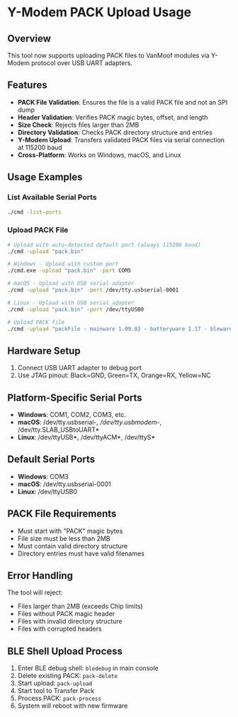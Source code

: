# Y-Modem PACK Upload Usage

## Overview
This tool now supports uploading PACK files to VanMoof modules via Y-Modem protocol over USB UART adapters.

## Features
- **PACK File Validation**: Ensures the file is a valid PACK file and not an SPI dump
- **Header Validation**: Verifies PACK magic bytes, offset, and length
- **Size Check**: Rejects files larger than 2MB
- **Directory Validation**: Checks PACK directory structure and entries
- **Y-Modem Upload**: Transfers validated PACK files via serial connection at 115200 baud
- **Cross-Platform**: Works on Windows, macOS, and Linux

## Usage Examples

### List Available Serial Ports
```bash
./cmd -list-ports
```

### Upload PACK File
```bash
# Upload with auto-detected default port (always 115200 baud)
./cmd -upload "pack.bin"

# Windows - Upload with custom port
./cmd.exe -upload "pack.bin" -port COM5

# macOS - Upload with USB serial adapter
./cmd -upload "pack.bin" -port /dev/tty.usbserial-0001

# Linux - Upload with USB serial adapter
./cmd -upload "pack.bin" -port /dev/ttyUSB0

# Upload PACK file
./cmd -upload "packFile - mainware 1.09.03 - batteryware 1.17 - bleware 2.4.01 - motorware S.0.00.22 - shifterware 0.237.bin"
```

## Hardware Setup
1. Connect USB UART adapter to debug port
2. Use JTAG pinout: Black=GND, Green=TX, Orange=RX, Yellow=NC

## Platform-Specific Serial Ports
- **Windows**: COM1, COM2, COM3, etc.
- **macOS**: /dev/tty.usbserial-*, /dev/tty.usbmodem-*, /dev/tty.SLAB_USBtoUART*
- **Linux**: /dev/ttyUSB*, /dev/ttyACM*, /dev/ttyS*

## Default Serial Ports
- **Windows**: COM3
- **macOS**: /dev/tty.usbserial-0001
- **Linux**: /dev/ttyUSB0

## PACK File Requirements
- Must start with "PACK" magic bytes
- File size must be less than 2MB
- Must contain valid directory structure
- Directory entries must have valid filenames

## Error Handling
The tool will reject:
- Files larger than 2MB (exceeds Chip limits)
- Files without PACK magic header
- Files with invalid directory structure
- Files with corrupted headers

## BLE Shell Upload Process
1. Enter BLE debug shell: `bledebug` in main console
2. Delete existing PACK: `pack-delete`
3. Start upload: `pack-upload`
4. Start tool to Transfer Pack
5. Process PACK: `pack-process`
6. System will reboot with new firmware
